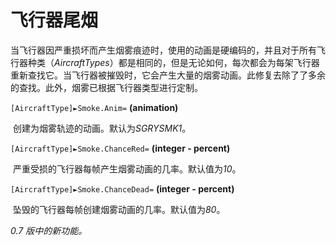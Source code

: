 # 飞行器尾烟

当飞行器因严重损坏而产生烟雾痕迹时，使用的动画是硬编码的，并且对于所有飞行器种类（*AircraftTypes*）都是相同的，但是无论如何，每次都会为每架飞行器重新查找它。当飞行器被摧毁时，它会产生大量的烟雾动画。此修复去除了了多余的查找。此外，烟雾已根据飞行器类型进行定制。

`[AircraftType]►Smoke.Anim=` **(animation)**

​	创建为烟雾轨迹的动画。默认为*SGRYSMK1*。

`[AircraftType]►Smoke.ChanceRed=` **(integer - percent)**

​	严重受损的飞行器每帧产生烟雾动画的几率。默认值为*10*。

`[AircraftType]►Smoke.ChanceDead=` **(integer - percent)**

​	坠毁的飞行器每帧创建烟雾动画的几率。默认值为*80*。

*0.7 版中的新功能。*